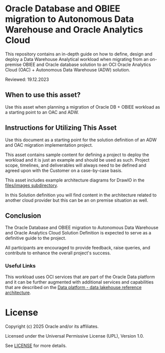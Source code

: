 # Oracle Database and OBIEE migration to Autonomous Data Warehouse and Oracle Analytics Cloud

This repository contains an in-depth guide on how to define, design and deploy a Data Warehouse Analytical workload when migrating from an on-premise OBIEE and Oracle database solution to an OCI Oracle Analytics Cloud (OAC) + Autonomous Data Warehouse (ADW) solution.

Reviewed: 19.12.2023

## When to use this asset?

Use this asset when planning a migration of Oracle DB + OBIEE workload as a starting point to an OAC and ADW.

## Instructions for Utilizing This Asset

Use this document as a starting point for the solution definition of an ADW and OAC migration implementation project.

This asset contains sample content for defining a project to deploy the workload and it is just an example and should be used as such. Project scope, timelines, and deliverables will always need to be defined and agreed upon with the Customer on a case-by-case basis.

This asset includes example architecture diagrams for DrawIO in the [files/images subdirectory](files/images).

In this Solution definition you will find content in the architecture related to another cloud provider but this can be an on premise situation as well.

## Conclusion

The Oracle Database and OBIEE migration to Autonomous Data Warehouse and Oracle Analytics Cloud Solution Definition is expected to serve as a definitive guide to the project.

All participants are encouraged to provide feedback, raise queries, and contribute to enhance the overall project's success.

### Useful Links

This workload uses OCI services that are part of the Oracle Data platform and it can be further augmented with additional services and capabilities that are described on the [Data platform - data lakehouse reference architecture](https://docs.oracle.com/en/solutions/data-platform-lakehouse/index.html#GUID-A328ACEF-30B8-4595-B86F-F27B512744DF).

# License

Copyright (c) 2025 Oracle and/or its affiliates.

Licensed under the Universal Permissive License (UPL), Version 1.0.

See [LICENSE](https://github.com/oracle-devrel/technology-engineering/blob/main/LICENSE) for more details.
